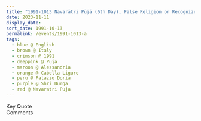 ```yaml
---
title: "1991-1013 Navarātri Pūjā (6th Day), False Religion or Recognize Me, Tent, Cabella Ligure, Alessandria, Italy"
date: 2023-11-11
display_date: 
sort_date: 1991-10-13
permalink: /events/1991-1013-a
tags:
  - blue @ English
  - brown @ Italy
  - crimson @ 1991
  - deeppink @ Puja
  - maroon @ Alessandria
  - orange @ Cabella Ligure
  - peru @ Palazzo Doria
  - purple @ Shri Durga
  - red @ Navaratri Puja
---
```


<wave-list>
  <list-title color="green" width="75">Key Quote</list-title>
  <list-item color="BlanchedAlmond"  width="200"></list-item>
  <list-item color="Lavender"></list-item>
  <list-item color="BlanchedAlmond"></list-item>
</wave-list>

<br>

<wave-list>
  <list-title color="green" width="75">Comments</list-title>
  <list-item color="BlanchedAlmond"  width="200"></list-item>
  <list-item color="Lavender"></list-item>
  <list-item color="BlanchedAlmond"></list-item>
</wave-list>